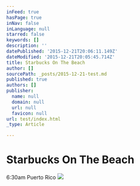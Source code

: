 ```yaml
---
inFeed: true
hasPage: true
inNav: false
inLanguage: null
starred: false
keywords: []
description: ''
datePublished: '2015-12-21T20:06:11.149Z'
dateModified: '2015-12-21T20:05:45.714Z'
title: Starbucks On The Beach
author: []
sourcePath: _posts/2015-12-21-test.md
published: true
authors: []
publisher:
  name: null
  domain: null
  url: null
  favicon: null
url: test/index.html
_type: Article

---
```

# **Starbucks On The Beach**

6:30am Puerto Rico
![](https://the-grid-user-content.s3-us-west-2.amazonaws.com/52605649-89e4-4747-9be1-6e56067adce1.jpg)